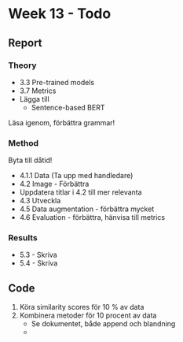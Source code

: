 # Week 13 - Todo


## Report


### Theory

- 3.3 Pre-trained models
- 3.7 Metrics
- Lägga till
  - Sentence-based BERT

Läsa igenom, förbättra grammar!


### Method

Byta till dåtid!

- 4.1.1 Data (Ta upp med handledare)
- 4.2 Image - Förbättra
- Uppdatera titlar i 4.2 till mer relevanta
- 4.3 Utveckla
- 4.5 Data augmentation - förbättra mycket
- 4.6 Evaluation - förbättra, hänvisa till metrics


### Results

- 5.3 - Skriva
- 5.4 - Skriva

## Code


1. Köra similarity scores för 10 % av data
2. Kombinera metoder för 10 procent av data
   - Se dokumentet, både append och blandning
   - 
